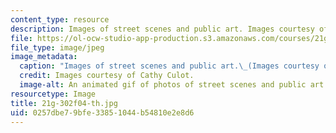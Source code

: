 ```yaml
---
content_type: resource
description: Images of street scenes and public art. Images courtesy of Cathy Culot.
file: https://ol-ocw-studio-app-production.s3.amazonaws.com/courses/21g-302-french-ii-fall-2004/0257dbe79bfe33851044b54810e2e8d6_21g-302f04-th.jpg
file_type: image/jpeg
image_metadata:
  caption: "Images of street scenes and public art.\_(Images courtesy of Cathy Culot.)"
  credit: Images courtesy of Cathy Culot.
  image-alt: An animated gif of photos of street scenes and public art.
resourcetype: Image
title: 21g-302f04-th.jpg
uid: 0257dbe7-9bfe-3385-1044-b54810e2e8d6
---
```

